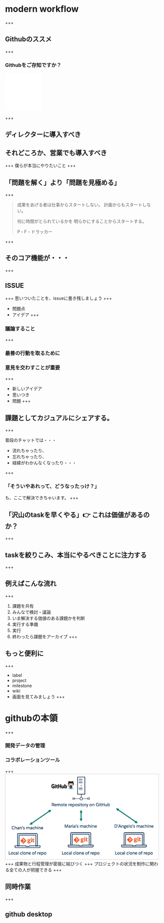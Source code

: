 # modern workflow
+++
## Githubのススメ
+++

### Githubをご存知ですか？
![github mark](assets/img/gh_mark.png)

+++
## ディレクターに導入すべき
## それどころか、営業でも導入すべき
+++
僕らが本当にやりたいこと
+++
## 「問題を解く」より「問題を見極める」
+++
> 成果をあげる者は仕事からスタートしない。
> 計画からもスタートしない。
>
> 何に時間がとられているかを
> 明らかにすることからスタートする。
>
>
> P・F・ドラッカー

+++
## そのコア機能が・・・
+++
## ISSUE
+++
思いついたことを、issueに書き残しましょう
+++
- 問題点
- アイデア
+++
### 議論すること
+++
### 最善の行動を取るために
### 意見を交わすことが重要
+++
- 新しいアイデア
- 思いつき
- 問題
+++
## 課題としてカジュアルにシェアする。
+++

普段のチャットでは・・・
- 流れちゃったり、
- 忘れちゃったり、
- 経緯がわかんなくなったり・・・

+++
### 「そういやあれって、どうなったっけ？」
も、ここで解決できちゃいます。
+++
## 「沢山のtaskを早くやる」👉 これは価値があるのか？
+++
## taskを絞りこみ、本当にやるべきことに注力する
+++
## 例えばこんな流れ
+++
1. 課題を共有
1. みんなで検討・議論
1. いま解決する価値のある課題かを判断
1. 実行する準備
1. 実行
1. 終わったら課題をアーカイブ
+++
## もっと便利に
+++
- label
- project
- milestone
- wiki
- 画面を見てみましょう
+++
# githubの本領
+++
### 開発データの管理
### コラボレーションツール
+++
![協働の概念の画像](assets/img/about_git.webp)
+++
成果物と行程管理が密接に結びつく
+++
プロジェクトの状況を制作に関わる全ての人が把握できる
+++
## 同時作業
+++
## github desktop
